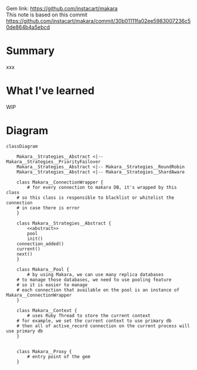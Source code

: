 Gem link: https://github.com/instacart/makara  
This note is based on this commit https://github.com/instacart/makara/commit/30b01111fa02ee5983007236c50de864b4a5ebcd

# Summary

xxx

# What I've learned

WIP

# Diagram

```mermaid
classDiagram

    Makara__Strategies__Abstract <|-- Makara__Strategies__PriorityFailover
    Makara__Strategies__Abstract <|-- Makara__Strategies__RoundRobin
    Makara__Strategies__Abstract <|-- Makara__Strategies__ShardAware

    class Makara__ConnectionWrapper {
        # for every connection to makara DB, it's wrapped by this class
	# so this class is responsible to blacklist or whitelist the connection
	# in case there is error
    }

    class Makara__Strategies__Abstract {
    	<<abstract>>
        pool
        init()
	connection_added()
	current()
	next()
    }

    class Makara__Pool {
    	# by using Makara, we can use many replica databases
	# to manage those databases, we need to use pooling feature
	# so it is easier to manage
	# each connection that available on the pool is an instance of Makara__ConnectionWrapper
    }

    class Makara__Context {
    	# uses Ruby Thread to store the current context
	# for example, we set the current context to use primary db
	# then all of active_record connection on the current process will use primary db
    }


    class Makara__Proxy {
        # entry point of the gem
    }
```
